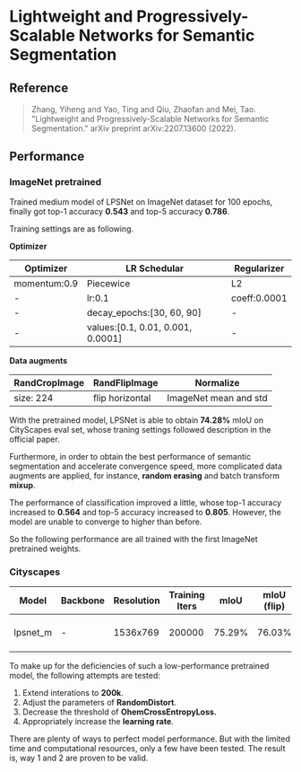 # Lightweight and Progressively-Scalable Networks for Semantic Segmentation

## Reference

> Zhang, Yiheng and Yao, Ting and Qiu, Zhaofan and Mei, Tao. "Lightweight and Progressively-Scalable Networks for Semantic Segmentation."
arXiv preprint arXiv:2207.13600 (2022).

## Performance

### ImageNet pretrained

Trained medium model of LPSNet on ImageNet dataset for 100 epochs, finally got top-1 accuracy **0.543** and top-5 accuracy **0.786**.

Training settings are as following.

**Optimizer**

| Optimizer    | LR Schedular                      | Regularizer  |
| ------------ | --------------------------------- | ------------ |
| momentum:0.9 | Piecewice                         | L2           |
| -            | lr:0.1                            | coeff:0.0001 |
| -            | decay_epochs:[30, 60, 90]         | -            |
| -            | values:[0.1, 0.01, 0.001, 0.0001] | -            |

**Data augments**

| RandCropImage | RandFlipImage   | Normalize             |
| ------------- | --------------- | --------------------- |
| size: 224     | flip horizontal | ImageNet mean and std |

With the pretrained model, LPSNet is able to obtain **74.28%** mIoU on CityScapes eval set, whose traning settings followed description in the official paper.

Furthermore, in order to obtain the best performance of semantic segmentation and accelerate convergence speed, more complicated data augments are applied, for instance, **random erasing** and batch transform **mixup**.

The performance of classification improved a little, whose top-1 accuracy increased to **0.564** and top-5 accuracy increased to **0.805**. However, the model are unable to converge to higher than before.

So the following performance are all trained with the first ImageNet pretrained weights.

###     Cityscapes

| Model | Backbone | Resolution | Training Iters | mIoU | mIoU (flip) | mIoU (ms+flip) | Links |
|-|-|-|-|-|-|-|-|
|lpsnet_m|-|1536x769|200000|75.29%|76.03%|77.03%|[model]() \| [log]() \| [vdl]()|

To make up for the deficiencies of such a low-performance pretrained model, the following attempts are tested:

1. Extend interations to **200k**.
2. Adjust the parameters of **RandomDistort**.
3. Decrease the threshold of **OhemCrossEntropyLoss.**
4. Appropriately increase the **learning rate**.

There are plenty of ways to perfect model performance. But with the limited time and computational resources, only a few have been tested. The result is, way 1 and 2 are proven to be valid.
